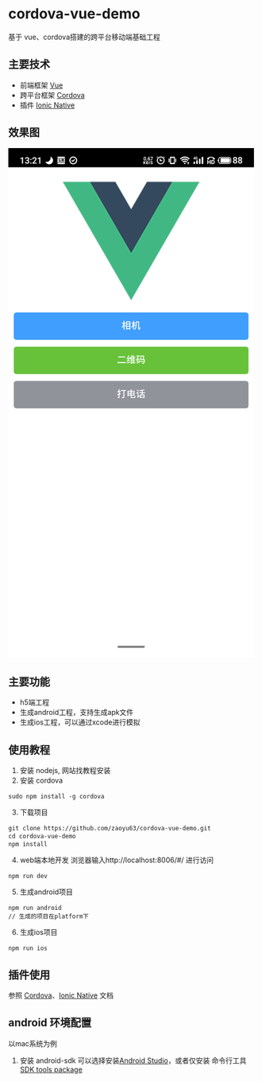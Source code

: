 # cordova-vue-demo
基于 vue、cordova搭建的跨平台移动端基础工程

## 主要技术
 + 前端框架 <a href="https://cn.vuejs.org">Vue</a>
 + 跨平台框架 <a href="http://cordova.axuer.com/">Cordova</a>
 + 插件 <a href="http://www.ionic.wang/native_doc-index.html">Ionic Native</a>
 
## 效果图
![demo](./demo.png)

## 主要功能   
 + h5端工程
 + 生成android工程，支持生成apk文件 
 + 生成ios工程，可以通过xcode进行模拟
 
## 使用教程

 1. 安装 nodejs, 网站找教程安装
 2. 安装 cordova
 ```$xslt
sudo npm install -g cordova
```
 3. 下载项目 
 ```$xslt
 git clone https://github.com/zaoyu63/cordova-vue-demo.git
 cd cordova-vue-demo
 npm install
```
 4. web端本地开发
 浏览器输入http://localhost:8006/#/ 进行访问
 ```$xslt
npm run dev
```
 5. 生成android项目
 ```$xslt
npm run android
// 生成的项目在platform下
```
6. 生成ios项目
```$xslt
npm run ios
```
## 插件使用
参照 <a href="http://cordova.axuer.com/">Cordova</a>、<a href="http://www.ionic.wang/native_doc-index.html">Ionic Native</a> 文档

## android 环境配置 
以mac系统为例

1. 安装 android-sdk
   可以选择安装<a href="http://www.android-studio.org/">Android Studio</a>，或者仅安装 命令行工具 <a href="https://dl-ssl.google.com/android/repository/sdk-tools-darwin-4333796.zip">SDK tools package</a>
   


